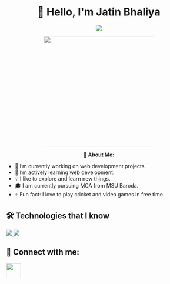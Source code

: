 <h1 align="center"><b>👋 Hello, I'm Jatin Bhaliya</b></h1>

<p align="center">
  <img src="https://readme-typing-svg.herokuapp.com?font=Time+New+Roman&color=blue&size=30&center=true&vCenter=true&width=600&height=100&lines=Hello!;Welcome+to+my+gihub+profile">
</p>
<p align="center">
	<picture><img src = "https://granroyalleigarape.com.br/wp-content/uploads/2021/05/programmer.gif" width = 300px></picture>
</p>
<p align="center">
  <b>🌟 About Me:</b>
  <ul>
    <li>🔭 I’m currently working on web development projects.</li>
    <li>🌱 I’m actively learning web development.</li>
    <li>💡 I like to explore and learn new things.</li>
    <li>🎓 I am currently pursuing  MCA from MSU Baroda.</li>
    <li>⚡ Fun fact: I love to play cricket and video games in free time.</li>
  </ul>
</p>

## 🛠️ Technologies that I know
<p align="left">
  <a href="https://skillicons.dev">
    <img src="https://skillicons.dev/icons?i=html,css,js,mongodb,express,react,nodejs,tailwind,bootstrap,redux,mysql&perline=14" />
    <img src="https://skillicons.dev/icons?i=python,java,cs,flutter,cpp,nextjs,,&perline=14" />
  </a>
</p>


## 🔗 Connect with me:
<p align="left">
	<a href="https://www.linkedin.com/in/jatin-bhaliya-9b4ba71b9/" target="blank">
		<img align="center" src="https://www.pinclipart.com/picdir/middle/97-971470_linkedin-linkedin-social-media-icons-clipart.png" height="40" width="40" />
	</a>
</p>
